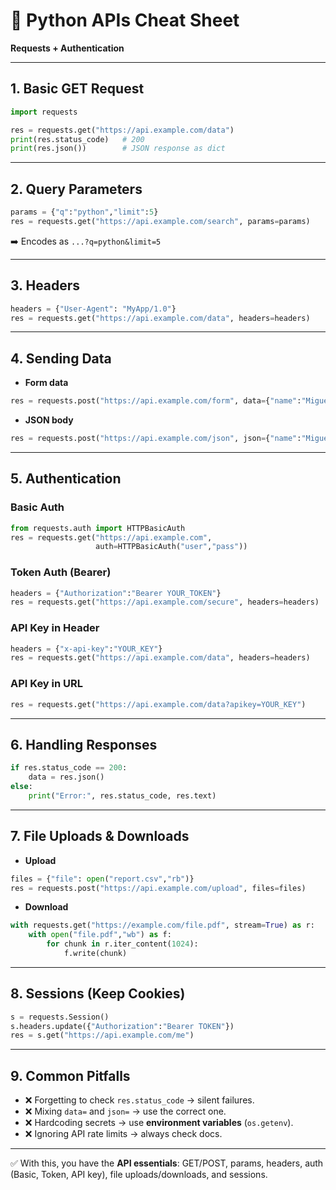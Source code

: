 

# 📘 Python APIs Cheat Sheet

**Requests + Authentication**

---

## 1. Basic GET Request

```python
import requests

res = requests.get("https://api.example.com/data")
print(res.status_code)   # 200
print(res.json())        # JSON response as dict
```

---

## 2. Query Parameters

```python
params = {"q":"python","limit":5}
res = requests.get("https://api.example.com/search", params=params)
```

➡️ Encodes as `...?q=python&limit=5`

---

## 3. Headers

```python
headers = {"User-Agent": "MyApp/1.0"}
res = requests.get("https://api.example.com/data", headers=headers)
```

---

## 4. Sending Data

* **Form data**

```python
res = requests.post("https://api.example.com/form", data={"name":"Miguel"})
```

* **JSON body**

```python
res = requests.post("https://api.example.com/json", json={"name":"Miguel"})
```

---

## 5. Authentication

### Basic Auth

```python
from requests.auth import HTTPBasicAuth
res = requests.get("https://api.example.com",
                   auth=HTTPBasicAuth("user","pass"))
```

### Token Auth (Bearer)

```python
headers = {"Authorization":"Bearer YOUR_TOKEN"}
res = requests.get("https://api.example.com/secure", headers=headers)
```

### API Key in Header

```python
headers = {"x-api-key":"YOUR_KEY"}
res = requests.get("https://api.example.com/data", headers=headers)
```

### API Key in URL

```python
res = requests.get("https://api.example.com/data?apikey=YOUR_KEY")
```

---

## 6. Handling Responses

```python
if res.status_code == 200:
    data = res.json()
else:
    print("Error:", res.status_code, res.text)
```

---

## 7. File Uploads & Downloads

* **Upload**

```python
files = {"file": open("report.csv","rb")}
res = requests.post("https://api.example.com/upload", files=files)
```

* **Download**

```python
with requests.get("https://example.com/file.pdf", stream=True) as r:
    with open("file.pdf","wb") as f:
        for chunk in r.iter_content(1024):
            f.write(chunk)
```

---

## 8. Sessions (Keep Cookies)

```python
s = requests.Session()
s.headers.update({"Authorization":"Bearer TOKEN"})
res = s.get("https://api.example.com/me")
```

---

## 9. Common Pitfalls

* ❌ Forgetting to check `res.status_code` → silent failures.
* ❌ Mixing `data=` and `json=` → use the correct one.
* ❌ Hardcoding secrets → use **environment variables** (`os.getenv`).
* ❌ Ignoring API rate limits → always check docs.

---

✅ With this, you have the **API essentials**: GET/POST, params, headers, auth (Basic, Token, API key), file uploads/downloads, and sessions.
